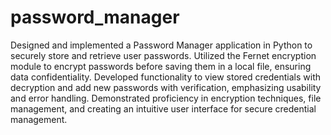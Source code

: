 # password_manager
Designed and implemented a Password Manager application in Python to securely store and retrieve user passwords. Utilized the Fernet encryption module to encrypt passwords before saving them in a local file, ensuring data confidentiality. Developed functionality to view stored credentials with decryption and add new passwords with verification, emphasizing usability and error handling. Demonstrated proficiency in encryption techniques, file management, and creating an intuitive user interface for secure credential management.
